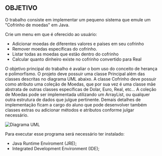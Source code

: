 

## OBJETIVO
O trabalho consiste em implementar um pequeno sistema que emule um "Cofrinho
de moedas" em Java. 

Crie um menu em que é oferecido ao usuário:

- Adicionar moedas de diferentes valores e países em seu cofrinho
- Remover moedas específicas do cofrinho.
- Listar todas as moedas que estão dentro do cofrinho
- Calcular quanto dinheiro existe no cofrinho convertido para Real

O objetivo principal do trabalho é avaliar o bom uso do conceito de herança e
polimorfismo. O projeto deve possuir uma classe Principal além das classes descritas no
diagrama UML abaixo.
A classe Cofrinho deve possuir como atributo uma coleção de Moedas, que por sua
vez é uma classe mãe abstrata de outras classes específicas de Dolar, Euro, Real, etc... A
coleção de Moedas pode ser implementada utilizando um ArrayList, ou qualquer outra
estrutura de dados que julgue pertinente.
Demais detalhes de implementação ficam a cargo do aluno que pode desenvolver
também classes extras ou adicionar métodos e atributos conforme julgar necessário.

![Diagrama UML](https://user-images.githubusercontent.com/118573303/233230197-0efa57e1-9f10-4261-b275-c1225adbefa8.jpg)

Para executar esse programa será necessário ter instalado:
- Java Runtime Enviroment (JRE);
- Integrated Development Environment (IDE);
